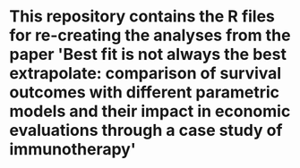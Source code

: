 # This repository contains the R files for re-creating the analyses from the paper 'Best fit is not always the best extrapolate: comparison of survival outcomes with different parametric models and their impact in economic evaluations through a case study of immunotherapy'
